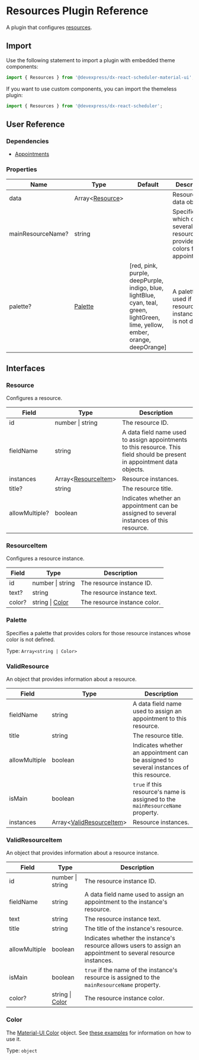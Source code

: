 # Resources Plugin Reference

A plugin that configures [resources](../guides/resources.md).

## Import

Use the following statement to import a plugin with embedded theme components:

```js
import { Resources } from '@devexpress/dx-react-scheduler-material-ui';
```

If you want to use custom components, you can import the themeless plugin:

```js
import { Resources } from '@devexpress/dx-react-scheduler';
```

## User Reference

### Dependencies

- [Appointments](appointments.md)

### Properties

Name | Type | Default | Description
-----|------|---------|------------
data | Array&lt;[Resource](#resource)&gt; | | Resource data objects.
mainResourceName? | string | | Specifies which of several resources provides colors for appointments.
palette? | [Palette](#palette) | [red, pink, purple, deepPurple, indigo, blue, lightBlue, cyan, teal, green, lightGreen, lime, yellow, ember, orange, deepOrange] | A palette used if a resource instance color is not defined.

## Interfaces

### Resource

Configures a resource.

Field | Type | Description
------|------|------------
id | number &#124; string | The resource ID.
fieldName | string | A data field name used to assign appointments to this resource. This field should be present in appointment data objects.
instances | Array&lt;[ResourceItem](#resourceitem)&gt; | Resource instances.
title? | string | The resource title.
allowMultiple? | boolean | Indicates whether an appointment can be assigned to several instances of this resource.

### ResourceItem

Configures a resource instance.

Field | Type | Description
------|------|------------
id | number &#124; string | The resource instance ID.
text? | string | The resource instance text.
color? | string &#124; [Color](#color) | The resource instance color.

### Palette

Specifies a palette that provides colors for those resource instances whose color is not defined.

Type: `Array<string | Color>`

### ValidResource

An object that provides information about a resource.

Field | Type | Description
------|------|------------
fieldName | string | A data field name used to assign an appointment to this resource.
title | string | The resource title.
allowMultiple | boolean | Indicates whether an appointment can be assigned to several instances of this resource.
isMain | boolean | `true` if this resource's name is assigned to the `mainResourceName` property.
instances | Array&lt;[ValidResourceItem](#validresourceitem)&gt; | Resource instances.

### ValidResourceItem

An object that provides information about a resource instance.

Field | Type | Description
------|------|------------
id | number &#124; string | The resource instance ID.
fieldName | string | A data field name used to assign an appointment to the instance's resource.
text | string | The resource instance text.
title | string | The title of the instance's resource.
allowMultiple | boolean | Indicates whether the instance's resource allows users to assign an appointment to several resource instances.
isMain | boolean | `true` if the name of the instance's resource is assigned to the `mainResourceName` property.
color? | string &#124; [Color](#color) | The resource instance color.

### Color

The [Material-UI Color](https://material-ui.com/customization/color/#color-palette) object. See [these examples](https://material-ui.com/customization/color/#examples) for information on how to use it.

Type: `object`
